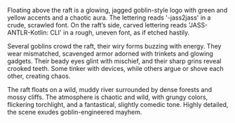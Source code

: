 Floating above the raft is a glowing, jagged goblin-style logo with green and yellow accents and a chaotic aura. The
lettering reads '-jass2jass' in a crude, scrawled font. On the raft’s side, carved lettering reads 'JASS-ANTLR-Kotlin:
CLI' in a rough, uneven font, as if etched hastily.

Several goblins crowd the raft, their wiry forms buzzing with energy. They wear mismatched, scavenged armor adorned with
trinkets and glowing gadgets. Their beady eyes glint with mischief, and their sharp grins reveal crooked teeth. Some
tinker with devices, while others argue or shove each other, creating chaos.

The raft floats on a wild, muddy river surrounded by dense forests and mossy cliffs. The atmosphere is chaotic and wild,
with grungy colors, flickering torchlight, and a fantastical, slightly comedic tone. Highly detailed, the scene exudes
goblin-engineered mayhem.
